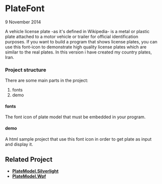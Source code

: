 PlateFont
==============

9 November 2014

A vehicle license plate -as it's defined in Wikipedia- is a metal or plastic plate attached to a motor vehicle or trailer for official identification purposes.
If you want to build a program that shows license plates, you can use this font-icon to demonstrate high quality license plates which are similar to the real plates.
In this version i have created my country plates, Iran.

<h3>Project structure</h3>
There are some main parts in the project:
<ol>
  <li>fonts</li>
  <li>demo</li>
</ol>

<h4>fonts</h4>
The font icon of plate model that must be embedded in your program.

<h4>demo</h4>
A html sample project that use this font icon in order to get plate as input and display it.

## Related Project

+ [**PlateModel.Silverlight**](https://github.com/mahdi-ataollahi/PlateModel.Silverlight)
+ [**PlateModel.Wpf**](https://github.com/mahdi-ataollahi/PlateModel.Wpf)

